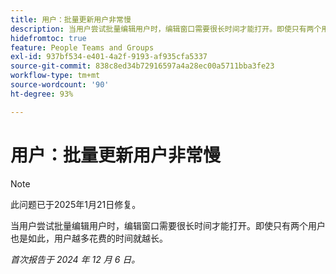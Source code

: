 ```yaml
---
title: 用户：批量更新用户非常慢
description: 当用户尝试批量编辑用户时，编辑窗口需要很长时间才能打开。即使只有两个用户也是如此，用户越多花费的时间就越长。
hidefromtoc: true
feature: People Teams and Groups
exl-id: 937bf534-e401-4a2f-9193-af935cfa5337
source-git-commit: 838c8ed34b72916597a4a28ec00a5711bba3fe23
workflow-type: tm+mt
source-wordcount: '90'
ht-degree: 93%

---
```


# 用户：批量更新用户非常慢

>[!NOTE]
>
>此问题已于2025年1月21日修复。

当用户尝试批量编辑用户时，编辑窗口需要很长时间才能打开。即使只有两个用户也是如此，用户越多花费的时间就越长。

_首次报告于 2024 年 12 月 6 日。_
